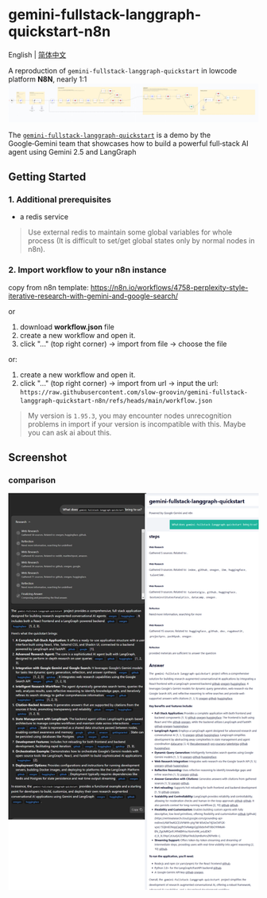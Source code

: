 # gemini-fullstack-langgraph-quickstart-n8n
English | [简体中文](README_ZH.md)

A reproduction of `gemini-fullstack-langgraph-quickstart` in lowcode platform **N8N**, nearly 1:1
![snapshot of workflow](./doc/workflow.png)

The [`gemini‑fullstack‑langgraph‑quickstart`](https://github.com/google-gemini/gemini-fullstack-langgraph-quickstart) is a demo by the Google‑Gemini team that showcases how to build a powerful full‑stack AI agent using Gemini 2.5 and LangGraph

## Getting Started

### 1. Additional prerequisites 

- a redis service

> Use external redis to maintain some global variables for whole process (It is difficult to set/get global states only by normal nodes in n8n).


### 2. Import workflow to your n8n instance

copy from n8n template: https://n8n.io/workflows/4758-perplexity-style-iterative-research-with-gemini-and-google-search/

or

1. download **workflow.json** file
2. create a new workflow and open it.
3. click "..." (top right corner) -> import from file -> choose the file

or:

1. create a new workflow and open it.
2. click "..." (top right corner) -> import from url -> input the url: `https://raw.githubusercontent.com/slow-groovin/gemini-fullstack-langgraph-quickstart-n8n/refs/heads/main/workflow.json`

> My version is `1.95.3`, you may encounter nodes unrecognition problems in import if your version is incompatible with this. Maybe you can ask ai about this.

## Screenshot 

### comparison
![](./doc/comparison.png)


